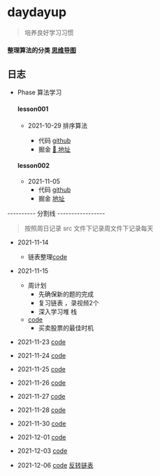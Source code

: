 # daydayup

> 培养良好学习习惯

#### 整理算法的分类 [思维导图](https://www.processon.com/mindmap/618e15aee401fd59f240a291)

## 日志

- Phase 算法学习

	#### lesson001

	- 2021-10-29 排序算法

		- 代码 [github](./lesson001)
		- 掘金 [🔗 地址](https://juejin.cn/post/7025415136567361550)

	#### lesson002

	- 2021-11-05
		- 代码 [github](./lesson002)
		- 掘金 [地址](https://juejin.cn/post/7028773049495191588)

---------- 分割线 -----------------
> 按照周日记录 src 文件下记录周文件下记录每天

- 2021-11-14
	- 链表整理[code](./src/2021-11-14)

- 2021-11-15
	- 周计划
		- 先确保新的题的完成
		- 复习链表 ，录视频2个
		- 深入学习堆 栈
	- [code](./src/2021-11-15)
		- 买卖股票的最佳时机

- 2021-11-23
	[code](./src/2021-11-23)

- 2021-11-24
	[code](./src/2021-11-24)

- 2021-11-25
	[code](./src/2021-11-23)

- 2021-11-26
	[code](./src/2021-11-26)

- 2021-11-27
	[code](./src/2021-11-27)

- 2021-11-28
	[code](./src/2021-11-28)

- 2021-11-30
	[code](./src/2021-11-30)

- 2021-12-01
	[code](./src/2021-12-01)

- 2021-12-03
	[code](./src/2021-12-03)

- 2021-12-06
	[code]('./src/2021-12-06)
	[反转链表](https://juejin.cn/post/7038634107487682590)

